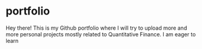 # portfolio

Hey there! This is my Github portfolio where I will try to upload more and more personal projects mostly related to Quantitative Finance. I am eager to learn 
